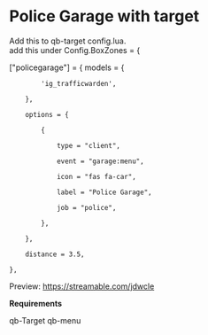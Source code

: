 # Police Garage with target

Add this to qb-target config.lua.  
add this under Config.BoxZones = {




["policegarage"] = {
        models = {

            'ig_trafficwarden',

        },

        options = {

            {

                type = "client",

                event = "garage:menu",

                icon = "fas fa-car",

                label = "Police Garage",

                job = "police",

            },

        },

        distance = 3.5,

    },
    







            






Preview:
https://streamable.com/jdwcle

**Requirements**

qb-Target
qb-menu
  
  

